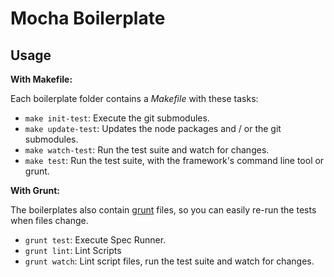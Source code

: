# Mocha Boilerplate

## Usage

**With Makefile:**

Each boilerplate folder contains a _Makefile_ with these tasks:

- `make init-test`: Execute the git submodules.
- `make update-test`: Updates the node packages and / or the git submodules.
- `make watch-test`: Run the test suite and watch for changes.
- `make test`: Run the test suite, with the framework's command line tool or grunt.

**With Grunt:**

The boilerplates also contain [grunt](http://gruntjs.com/) files, so you can easily re-run the tests when files change.

- `grunt test`: Execute Spec Runner.
- `grunt lint`: Lint Scripts
- `grunt watch`: Lint script files, run the test suite and watch for changes.
